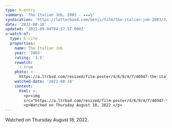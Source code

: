 ```yaml
---
type: h-entry
summary: 'The Italian Job, 2003 - ★★★½'
syndication: 'https://letterboxd.com/benji/film/the-italian-job-2003/3/'
date: '2022-08-18'
updated: '2022-09-04T04:37:57.000Z'
u-watch-of:
  type: h-cite
  properties:
    name: The Italian Job
    year: '2003'
    rating: '3.5'
    rewatch:
      - true
    photo: >-
      https://a.ltrbxd.com/resized/film-poster/4/6/9/4/7/46947-the-italian-job-0-600-0-900-crop.jpg?v=eff66e8c8e
    watched-date: '2022-08-18'
    content:
      html: >-
        <p><img
        src="https://a.ltrbxd.com/resized/film-poster/4/6/9/4/7/46947-the-italian-job-0-600-0-900-crop.jpg?v=eff66e8c8e"/></p>
        <p>Watched on Thursday August 18, 2022.</p>
---
```

Watched on Thursday August 18, 2022.
